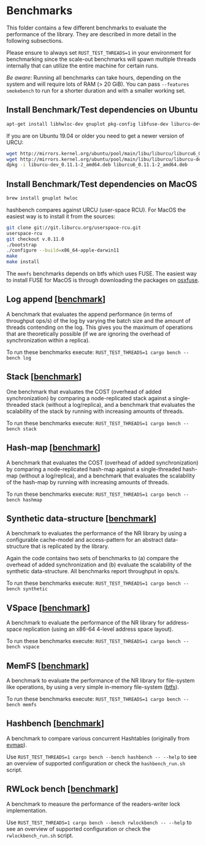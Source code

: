 # Benchmarks

This folder contains a few different benchmarks to evaluate the performance of
the library. They are described in more detail in the following subsections.

Please ensure to always set `RUST_TEST_THREADS=1` in your environment for
benchmarking since the scale-out benchmarks will spawn multiple threads
internally that can utilize the entire machine for certain runs.

*Be aware*: Running all benchmarks can take hours, depending on the system and
will require lots of RAM (> 20 GiB). You can pass `--features smokebench` to run
for a shorter duration and with a smaller working set.

## Install Benchmark/Test dependencies on Ubuntu

```bash
apt-get install libhwloc-dev gnuplot pkg-config libfuse-dev liburcu-dev liburcu6 clang r-base r-cran-plyr r-cran-ggplot2
```

If you are on Ubuntu 19.04 or older you need to get a newer version of URCU:

```bash
wget http://mirrors.kernel.org/ubuntu/pool/main/libu/liburcu/liburcu6_0.11.1-2_amd64.deb
wget http://mirrors.kernel.org/ubuntu/pool/main/libu/liburcu/liburcu-dev_0.11.1-2_amd64.deb
dpkg -i liburcu-dev_0.11.1-2_amd64.deb liburcu6_0.11.1-2_amd64.deb
```

## Install Benchmark/Test dependencies on MacOS

```bash
brew install gnuplot hwloc
```

hashbench compares against URCU (user-space RCU). For MacOS the easiest
way is to install it from the sources:

```bash
git clone git://git.liburcu.org/userspace-rcu.git
userspace-rcu
git checkout v.0.11.0
./bootstrap
./configure --build=x86_64-apple-darwin11
make
make install
```

The `memfs` benchmarks depends on btfs which uses FUSE. The easiest way to
install FUSE for MacOS is through downloading the packages on
[osxfuse](https://osxfuse.github.io/).

## Log append [[benchmark](log.rs)]

A benchmark that evaluates the append performance (in terms of throughput ops/s)
of the log by varying the batch size and the amount of threads contending on the
log. This gives you the maximum of operations that are theoretically possible
(if we are ignoring the overhead of synchronization within a replica).

To run these benchmarks execute:
`RUST_TEST_THREADS=1 cargo bench --bench log`

## Stack [[benchmark](stack.rs)]

One benchmark that evaluates the COST (overhead of added synchronization) by
comparing a node-replicated stack against a single-threaded stack (without a
log/replica), and a benchmark that evaluates the scalability of the stack by
running with increasing amounts of threads.

To run these benchmarks execute:
`RUST_TEST_THREADS=1 cargo bench --bench stack`

## Hash-map [[benchmark](hashmap.rs)]

A benchmark that evaluates the COST (overhead of added synchronization) by
comparing a node-replicated hash-map against a single-threaded hash-map (without
a log/replica), and a benchmark that evaluates the scalability of the hash-map
by running with increasing amounts of threads.

To run these benchmarks execute:
`RUST_TEST_THREADS=1 cargo bench --bench hashmap`

## Synthetic data-structure [[benchmark](synthetic.rs)]

A benchmark to evaluates the performance of the NR library by using a
configurable cache-model and access-pattern for an abstract data-structure that
is replicated by the library.

Again the code contains two sets of benchmarks to (a) compare the overhead of
added synchronization and (b) evaluate the scalability of the synthetic
data-structure. All benchmarks report throughput in ops/s.

To run these benchmarks execute:
`RUST_TEST_THREADS=1 cargo bench --bench synthetic`

## VSpace [[benchmark](vspace.rs)]

A benchmark to evaluate the performance of the NR library for address-space
replication (using an x86-64 4-level address space layout).

To run these benchmarks execute:
`RUST_TEST_THREADS=1 cargo bench --bench vspace`

## MemFS [[benchmark](memfs.rs)]

A benchmark to evaluate the performance of the NR library for file-system like
operations, by using a very simple in-memory file-system
([btfs](https://crates.io/crates/btfs)).

To run these benchmarks execute:
`RUST_TEST_THREADS=1 cargo bench --bench memfs`

## Hashbench [[benchmark](hashbench.rs)]

A benchmark to compare various concurrent Hashtables (originally
from [evmap](https://github.com/jonhoo/rust-evmap)).

Use `RUST_TEST_THREADS=1 cargo bench --bench hashbench -- --help` to see an
overview of supported configuration or check the `hashbench_run.sh` script.

## RWLock bench [[benchmark](rwlockbench.rs)]

A benchmark to measure the performance of the readers-writer lock
implementation.

Use `RUST_TEST_THREADS=1 cargo bench --bench rwlockbench -- --help` to see an
overview of supported configuration or check the `rwlockbench_run.sh` script.